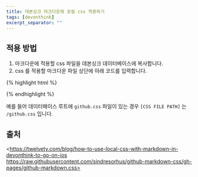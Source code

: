 ```yaml
---
title: 데본싱크 마크다운에 로컬 css 적용하기
tags: [devonthink]
excerpt_separator: ""
---
```


## 적용 방법

1. 마크다운에 적용할 css 파일을 데본싱크 데이터베이스에 복사합니다.
2. css 를 적용할 마크다운 파일 상단에 아래 코드를 입력합니다.

{% highlight html %}
<link rel="stylesheet" type="text/css" href="[CSS FILE PATH">
{% endhighlight %}

예를 들어 데이터페이스 루트에 `github.css` 파일이 있는 경우 `[CSS FILE PATH]` 는 `/github.css` 입니다.

## 출처

<https://twelvety.com/blog/how-to-use-local-css-with-markdown-in-devonthink-to-go-on-ios https://raw.githubusercontent.com/sindresorhus/github-markdown-css/gh-pages/github-markdown.css>
